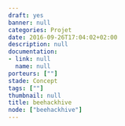 ```yaml
---
draft: yes
banner: null
categories: Projet
date: 2016-09-26T17:04:02+02:00
description: null
documentation:
- link: null
  name: null
porteurs: [""]
stade: Concept
tags: [""]
thumbnail: null
title: beehackhive
node: ["beehackhive"]
---
```

